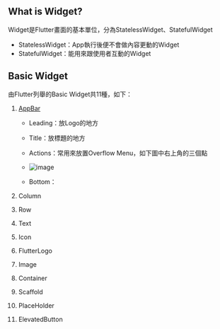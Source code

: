 ## What is Widget?
Widget是Flutter畫面的基本單位，分為StatelessWidget、StatefulWidget<br>
* StatelessWidget：App執行後便不會做內容更動的Widget<br>
* StatefulWidget：能用來跟使用者互動的Widget

## Basic Widget
由Flutter列舉的Basic Widget共11種，如下：
1. [AppBar](https://api.flutter.dev/flutter/material/AppBar-class.html)
   * Leading：放Logo的地方
   * Title：放標題的地方
   * Actions：常用來放置Overflow Menu，如下圖中右上角的三個點
   * ![image](https://user-images.githubusercontent.com/86581722/215539738-eb3c8e58-ad87-4b5a-aaea-875825f53714.png)

   * Bottom：
  
2. Column
3. Row
4. Text
5. Icon
6. FlutterLogo
7. Image
8. Container
9. Scaffold
10. PlaceHolder
11. ElevatedButton
